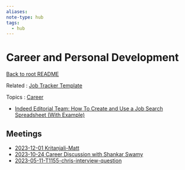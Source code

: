 ```yaml
---
aliases:
note-type: hub
tags:
  - hub
---
```


# Career and Personal Development

[Back to root README](../README.md)

Related : [Job Tracker Template](../3-permanent-notes-🧲/Job%20Tracker%20Template.md)

Topics : [Career](Career)

- [Indeed Editorial Team: How To Create and Use a Job Search Spreadsheet (With Example)](https://www.indeed.com/career-advice/finding-a-job/job-search-spreadsheet)

## Meetings

- [2023-12-01 Kritanjali-Matt](../1-fleeting-notes-📅/2023-12-01%20Kritanjali-Matt.md)
- [2023-10-24 Career Discussion with Shankar Swamy](../1-fleeting-notes-📅/2023-10-24%20Career%20Discussion%20with%20Shankar%20Swamy.md)
- [2023-05-11-T1155-chris-interview-question](../1-fleeting-notes-📅/2023-05-11-T1155-chris-interview-question.md)
